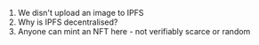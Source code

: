 1. We disn't upload an image to IPFS
2. Why is IPFS decentralised?
3. Anyone can mint an NFT here - not verifiably scarce or random

